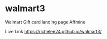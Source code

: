 # walmart3
Walmart Gift card landing page Affmine

Live Link
https://richelee24.github.io/walmart3/
